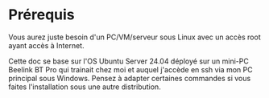 # Prérequis

Vous aurez juste besoin d'un PC/VM/serveur sous Linux avec un accès root ayant accès à Internet. 

Cette doc se base sur l'OS Ubuntu Server 24.04 déployé sur un mini-PC Beelink BT Pro qui trainait chez moi et auquel j'accède en ssh via mon PC principal sous Windows. Pensez à adapter certaines commandes si vous faites l'installation sous une autre distribution.